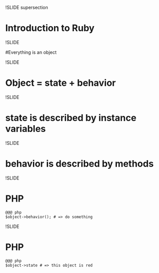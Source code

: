!SLIDE supersection

# Introduction to Ruby

!SLIDE

#Everything is an object

!SLIDE
# **Object** = state + behavior

!SLIDE
# **state** is described by instance variables

!SLIDE
# **behavior** is described by methods

!SLIDE

# PHP
    @@@ php
    $object->behavior(); # => do something
    
!SLIDE

# PHP
    @@@ php
    $object->state # => this object is red